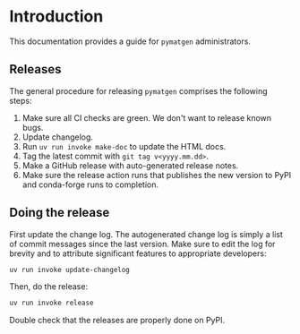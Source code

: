 # Introduction

This documentation provides a guide for `pymatgen` administrators.

## Releases

The general procedure for releasing `pymatgen` comprises the following steps:

1. Make sure all CI checks are green. We don't want to release known bugs.
2. Update changelog.
3. Run `uv run invoke make-doc` to update the HTML docs.
4. Tag the latest commit with `git tag v<yyyy.mm.dd>`.
5. Make a GitHub release with auto-generated release notes.
6. Make sure the release action runs that publishes the new version to PyPI and conda-forge runs to completion.

## Doing the release

First update the change log. The autogenerated change log is simply a list of commit messages since the last version. Make sure to edit the log for brevity and to attribute significant features to appropriate developers:

```sh
uv run invoke update-changelog
```

Then, do the release:

```sh
uv run invoke release
```

Double check that the releases are properly done on PyPI.
